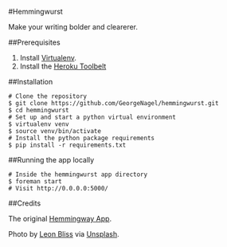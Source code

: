 #Hemmingwurst


Make your writing bolder and clearerer.

##Prerequisites


1. Install [Virtualenv](https://pypi.python.org/pypi/virtualenv).
2. Install the [Heroku Toolbelt](https://toolbelt.heroku.com/)


##Installation
```
# Clone the repository
$ git clone https://github.com/GeorgeNagel/hemmingwurst.git
$ cd hemmingwurst
# Set up and start a python virtual environment
$ virtualenv venv
$ source venv/bin/activate
# Install the python package requirements
$ pip install -r requirements.txt
```
##Running the app locally
```
# Inside the hemmingwurst app directory
$ foreman start
# Visit http://0.0.0.0:5000/
```

##Credits

The original [Hemmingway App](http://www.hemingwayapp.com/).

Photo by [Leon Bliss](https://www.flickr.com/photos/leonbiss/) via [Unsplash](http://unsplash.com/).